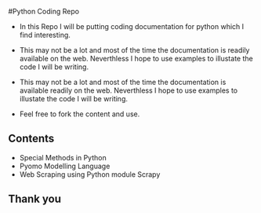 #Python Coding Repo

* In this Repo I will be putting coding documentation for python which I find interesting.


* This may not be a lot and most of the time the documentation is readily available on the web. Neverthless I hope to use examples to illustate the code I will be writing.

* This may not be a lot and most of the time the documentation is available readily on the web. Neverthless I hope to use examples to illustate the code I will be writing.

* Feel free to fork the content and use.

## Contents

* Special Methods in Python
* Pyomo Modelling Language
* Web Scraping using Python module Scrapy

## Thank you 
